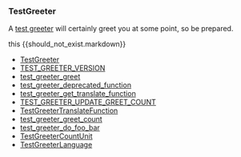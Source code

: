 ### TestGreeter

A [test greeter](TestGreeter) will certainly greet you at some point, so be prepared.

this {{should_not_exist.markdown}}

* [TestGreeter]()
* [TEST_GREETER_VERSION]()
* [test_greeter_greet]()
* [test_greeter_deprecated_function]()
* [test_greeter_get_translate_function]()
* [TEST_GREETER_UPDATE_GREET_COUNT]()
* [TestGreeterTranslateFunction]()
* [test_greeter_greet_count]()
* [test_greeter_do_foo_bar]()
* [TestGreeterCountUnit]()
* [TestGreeterLanguage]()
